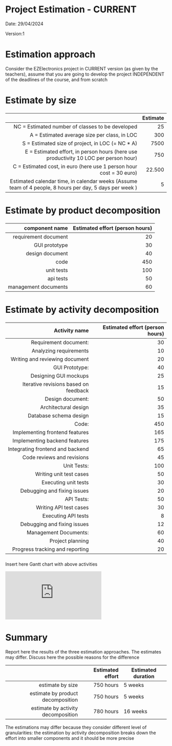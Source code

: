 # Project Estimation - CURRENT
Date: 29/04/2024

Version:1 


# Estimation approach
Consider the EZElectronics  project in CURRENT version (as given by the teachers), assume that you are going to develop the project INDEPENDENT of the deadlines of the course, and from scratch
# Estimate by size
### 
|                                                                                                         |  Estimate                       |             
| ------------------------------------------------------------------------------------------------------: | ------------------------------: |  
| NC =  Estimated number of classes to be developed                                                       |   25                            |             
|  A = Estimated average size per class, in LOC                                                           |   300                           | 
| S = Estimated size of project, in LOC (= NC * A)                                                        |   7500                          |
| E = Estimated effort, in person hours (here use productivity 10 LOC per person hour)                    |   750                           |   
| C = Estimated cost, in euro (here use 1 person hour cost = 30 euro)                                     |   22.500                        |
| Estimated calendar time, in calendar weeks (Assume team of 4 people, 8 hours per day, 5 days per week ) |   5                             |               

# Estimate by product decomposition
### 
| component name         |   Estimated effort (person hours)  |             
| ---------------------: | ---------------------------------: | 
| requirement document   |   20                               |
| GUI prototype          |   30                               |
| design document        |   40                               |
| code                   |   450                              |
| unit tests             |   100                              |
| api tests              |   50                               |
| management documents   |   60                               |



# Estimate by activity decomposition     
### 
|         Activity name                 | Estimated effort (person hours)   |             
| ------------------------------------: | ------------------------------:   | 
| Requirement document:                 | 30                                |
| Analyzing requirements                |       10                          |        
| Writing and reviewing document        |       20                          |
| GUI Prototype:                        | 40                                |
| Designing GUI mockups                 |       25                          |
| Iterative revisions based on feedback |       15                          |
| Design document:                      | 50                                |    
| Architectural design                  |       35                          |
| Database schema design                |       15                          |  
| Code:                                 | 450                               |
| Implementing frontend features        |       165                         |
| Implementing backend features         |       175                         |
| Integrating frontend and backend      |       65                          |
| Code reviews and revisions            |       45                          |
| Unit Tests:                           | 100                               |
| Writing unit test cases               |       50                          |
| Executing unit tests                  |       30                          |
| Debugging and fixing issues           |       20                          |
| API Tests:                            | 50                                |
| Writing API test cases                |       30                          |    
| Executing API tests                   |       8                           |
| Debugging and fixing issues           |       12                          |
| Management Documents:                 | 60                                |
| Project planning                      |       40                          |
| Progress tracking and reporting       |       20                          |

###
Insert here Gantt chart with above activities

[![Gantt_Chart](https://git-softeng.polito.it/se-2023-24/group-eng-10/ezelectronics/-/tree/s320340-main-patch-53761/DiagramsV1/Gantt_Chart_.pdf)](#)

# Summary

Report here the results of the three estimation approaches. The  estimates may differ. Discuss here the possible reasons for the difference

|                                    | Estimated effort                 |   Estimated duration |          
| ---------------------------------: | ------------------------------:  |  ---------------     |
| estimate by size                   | 750 hours                        |   5 weeks            |
| estimate by product decomposition  | 750 hours                        |   5 weeks            | 
| estimate by activity decomposition | 780 hours                        |   16 weeks           |

The estimations may differ because they consider different level of granularities: the estimation by activity decomposition breaks down the effort into smaller components and it should be more precise



